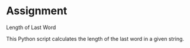 # Assignment
Length of Last Word

This Python script calculates the length of the last word in a given string.
